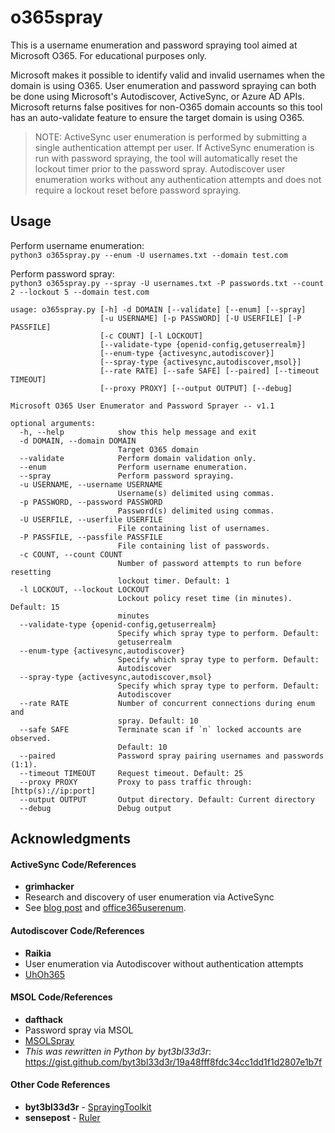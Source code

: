 # o365spray

This is a username enumeration and password spraying tool aimed at Microsoft O365. For educational purposes only.

Microsoft makes it possible to identify valid and invalid usernames when the domain is using O365. User enumeration and password spraying can both be done using Microsoft's Autodiscover, ActiveSync, or Azure AD APIs. Microsoft returns false positives for non-O365 domain accounts so this tool has an auto-validate feature to ensure the target domain is using O365.

> NOTE: ActiveSync user enumeration is performed by submitting a single authentication attempt per user. If ActiveSync enumeration is run with password spraying, the tool will automatically reset the lockout timer prior to the password spray. Autodiscover user enumeration works without any authentication attempts and does not require a lockout reset before password spraying.

## Usage

Perform username enumeration:<br>
`python3 o365spray.py --enum -U usernames.txt --domain test.com`

Perform password spray:<br>
`python3 o365spray.py --spray -U usernames.txt -P passwords.txt --count 2 --lockout 5 --domain test.com`


```
usage: o365spray.py [-h] -d DOMAIN [--validate] [--enum] [--spray]
                    [-u USERNAME] [-p PASSWORD] [-U USERFILE] [-P PASSFILE]
                    [-c COUNT] [-l LOCKOUT]
                    [--validate-type {openid-config,getuserrealm}]
                    [--enum-type {activesync,autodiscover}]
                    [--spray-type {activesync,autodiscover,msol}]
                    [--rate RATE] [--safe SAFE] [--paired] [--timeout TIMEOUT]
                    [--proxy PROXY] [--output OUTPUT] [--debug]

Microsoft O365 User Enumerator and Password Sprayer -- v1.1

optional arguments:
  -h, --help            show this help message and exit
  -d DOMAIN, --domain DOMAIN
                        Target O365 domain
  --validate            Perform domain validation only.
  --enum                Perform username enumeration.
  --spray               Perform password spraying.
  -u USERNAME, --username USERNAME
                        Username(s) delimited using commas.
  -p PASSWORD, --password PASSWORD
                        Password(s) delimited using commas.
  -U USERFILE, --userfile USERFILE
                        File containing list of usernames.
  -P PASSFILE, --passfile PASSFILE
                        File containing list of passwords.
  -c COUNT, --count COUNT
                        Number of password attempts to run before resetting
                        lockout timer. Default: 1
  -l LOCKOUT, --lockout LOCKOUT
                        Lockout policy reset time (in minutes). Default: 15
                        minutes
  --validate-type {openid-config,getuserrealm}
                        Specify which spray type to perform. Default:
                        getuserrealm
  --enum-type {activesync,autodiscover}
                        Specify which spray type to perform. Default:
                        Autodiscover
  --spray-type {activesync,autodiscover,msol}
                        Specify which spray type to perform. Default:
                        Autodiscover
  --rate RATE           Number of concurrent connections during enum and
                        spray. Default: 10
  --safe SAFE           Terminate scan if `n` locked accounts are observed.
                        Default: 10
  --paired              Password spray pairing usernames and passwords (1:1).
  --timeout TIMEOUT     Request timeout. Default: 25
  --proxy PROXY         Proxy to pass traffic through: [http(s)://ip:port]
  --output OUTPUT       Output directory. Default: Current directory
  --debug               Debug output
```

## Acknowledgments

#### ActiveSync Code/References
* **grimhacker**
* Research and discovery of user enumeration via ActiveSync
* See [blog post](https://grimhacker.com/2017/07/24/office365-activesync-username-enumeration/) and [office365userenum](https://bitbucket.org/grimhacker/office365userenum/src/master/).

#### Autodiscover Code/References
* **Raikia**
* User enumeration via Autodiscover without authentication attempts
* [UhOh365](https://github.com/Raikia/UhOh365)

#### MSOL Code/References
* **dafthack**
* Password spray via MSOL
* [MSOLSpray](https://github.com/dafthack/MSOLSpray)
 * *This was rewritten in Python by byt3bl33d3r*: https://gist.github.com/byt3bl33d3r/19a48fff8fdc34cc1dd1f1d2807e1b7f

#### Other Code References
* **byt3bl33d3r** - [SprayingToolkit](https://github.com/byt3bl33d3r/SprayingToolkit/)
* **sensepost** - [Ruler](https://github.com/sensepost/ruler/)
